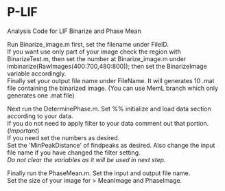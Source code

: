 # P-LIF
Analysis Code for LIF
Binarize and Phase Mean

Run Binarize_image.m first, set the filename under FileID.  
If you want use only part of your image check the region with BinarizeTest.m, 
then set the number at Binarize_image.m under imbinarize(RawImages(400:700,480:800)); then set the BinarizeImage variable accordingly.  
Finally set your output file name under FileName.
It will generates 10 .mat file containing the binarized image. (You can use MemL branch which only generates one .mat file)  

Next run the DeterminePhase.m. Set %% initialize and load data section according to your data.  
If you do not need to apply filter to your data comment out that portion. (*Important*)  
If you need set the numbers as desired.  
Set the 'MinPeakDistance' of findpeaks as desired. Also change the input file name if you have changed the filter setting.  
_Do not clear the variables as it will be used in next step._  

Finally run the PhaseMean.m. Set the input and output file name.  
Set the size of your image for > MeanImage and PhaseImage.  


